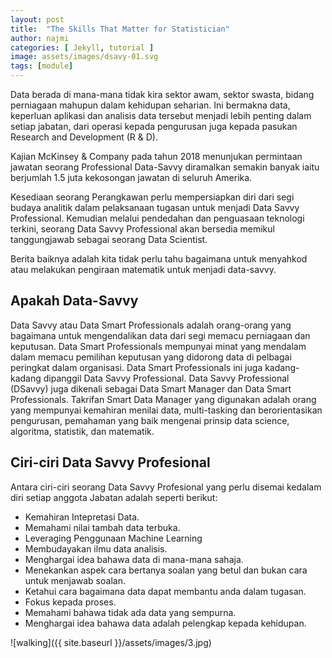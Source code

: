 ```yaml
---
layout: post
title:  "The Skills That Matter for Statistician"
author: najmi
categories: [ Jekyll, tutorial ]
image: assets/images/dsavy-01.svg
tags: [module]
---
```

Data berada di mana-mana tidak kira sektor awam, sektor swasta, bidang perniagaan mahupun dalam kehidupan seharian. Ini bermakna data, keperluan aplikasi dan analisis data tersebut menjadi lebih penting dalam setiap jabatan, dari operasi kepada pengurusan juga kepada pasukan Research and Development (R & D).

Kajian McKinsey & Company pada tahun 2018 menunjukan permintaan jawatan seorang Professional Data-Savvy diramalkan semakin banyak iaitu berjumlah 1.5 juta kekosongan jawatan di seluruh Amerika.

Kesediaan seorang Perangkawan perlu mempersiapkan diri dari segi budaya analitik dalam pelaksanaan tugasan untuk menjadi Data Savvy Professional. Kemudian melalui pendedahan dan penguasaan teknologi terkini, seorang Data Savvy Professional akan bersedia memikul tanggungjawab sebagai seorang Data Scientist.

Berita baiknya adalah kita tidak perlu tahu bagaimana untuk menyahkod atau melakukan pengiraan matematik untuk menjadi data-savvy. 

## Apakah Data-Savvy
Data Savvy atau Data Smart Professionals adalah orang-orang yang bagaimana untuk mengendalikan data dari segi memacu perniagaan dan keputusan. Data Smart Professionals mempunyai minat yang mendalam dalam memacu pemilihan keputusan yang didorong data di pelbagai peringkat dalam organisasi. Data Smart Professionals ini juga kadang-kadang dipanggil Data Savvy Professional. Data Savvy Professional (DSavvy) juga dikenali sebagai Data Smart Manager dan Data Smart Professionals. Takrifan Smart Data Manager yang digunakan adalah orang yang mempunyai kemahiran menilai data, multi-tasking dan berorientasikan pengurusan, pemahaman yang baik mengenai prinsip data science, algoritma, statistik, dan matematik.

## Ciri-ciri Data Savvy Profesional
Antara ciri-ciri seorang Data Savvy Profesional yang perlu disemai kedalam diri setiap anggota Jabatan adalah seperti berikut:
+ Kemahiran Intepretasi Data.
+ Memahami nilai tambah data terbuka.
+ Leveraging Penggunaan Machine Learning
+ Membudayakan ilmu data analisis.
+ Menghargai idea bahawa data di mana-mana sahaja.
+ Menekankan aspek cara bertanya soalan yang betul dan bukan cara untuk menjawab soalan.
+ Ketahui cara bagaimana data dapat membantu anda dalam tugasan.
+ Fokus kepada proses.
+ Memahami bahawa tidak ada data yang sempurna.
+ Menghargai idea bahawa data adalah pelengkap kepada kehidupan.


![walking]({{ site.baseurl }}/assets/images/3.jpg)

